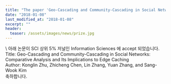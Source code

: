 ```yaml
---
title: "The paper 'Geo-Cascading and Community-Cascading in Social Networks: Comparative Analysis and Its Implications to Edge Caching' has been accepted in Information Sciences"
date: "2018-01-08"
last_modified_at: "2018-01-08"
excerpt: ""
header:
  teaser: /assets/images/news/prize.jpg
---
```

\\
아래 논문이 SCI 상위 5% 저널인 Information Sciences 에 accept 되었습니다.<br>Title: Geo-Cascading and Community-Cascading in Social Networks: Comparative Analysis and Its Implications to Edge Caching<br>Author: Konglin Zhu, Zhicheng Chen, Lin Zhang, Yuan Zhang, and Sang-Wook Kim<br>축하합니다.